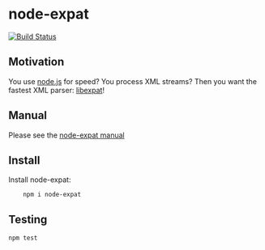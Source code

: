 # node-expat

[![Build Status](https://travis-ci.org/node-xmpp/node-expat.png)](https://travis-ci.org/node-xmpp/node-expat)

## Motivation

You use [node.js](http://github.com/ry/node) for speed? You process
XML streams? Then you want the fastest XML parser: [libexpat](http://expat.sourceforge.net/)!

## Manual

Please see the [node-expat manual](http://node-xmpp.org/doc/expat.html)

## Install

Install node-expat:

```
    npm i node-expat
```

## Testing

```
npm test
```

